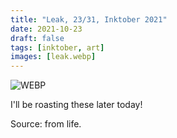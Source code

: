 ```yaml
---
title: "Leak, 23/31, Inktober 2021"
date: 2021-10-23
draft: false
tags: [inktober, art]
images: [leak.webp]
---
```


![WEBP](leak.webp "Leak")

I'll be roasting these later today!

Source: from life.
